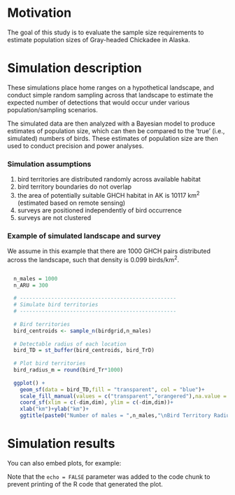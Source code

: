 # Motivation

The goal of this study is to evaluate the sample size requirements to
estimate population sizes of Gray-headed Chickadee in Alaska.

# Simulation description

These simulations place home ranges on a hypothetical landscape, and
conduct simple random sampling across that landscape to estimate the
expected number of detections that would occur under various
population/sampling scenarios.

The simulated data are then analyzed with a Bayesian model to produce
estimates of population size, which can then be compared to the ‘true’
(i.e., simulated) numbers of birds. These estimates of population size
are then used to conduct precision and power analyses.

### Simulation assumptions

1.  bird territories are distributed randomly across available habitat
2.  bird territory boundaries do not overlap
3.  the area of potentially suitable GHCH habitat in AK is 10117
    km<sup>2</sup> (estimated based on remote sensing)
4.  surveys are positioned independently of bird occurrence
5.  surveys are not clustered

### Example of simulated landscape and survey

We assume in this example that there are 1000 GHCH pairs distributed
across the landscape, such that density is 0.099 birds/km<sup>2</sup>.

``` r

  n_males = 1000
  n_ARU = 300
  
  # --------------------------------------------------
  # Simulate bird territories
  # --------------------------------------------------
  
  # Bird territories
  bird_centroids <- sample_n(birdgrid,n_males)
  
  # Detectable radius of each location
  bird_TD = st_buffer(bird_centroids, bird_TrD)
  
  # Plot bird territories
  bird_radius_m = round(bird_Tr*1000)
  
  ggplot() +
    geom_sf(data = bird_TD,fill = "transparent", col = "blue")+
    scale_fill_manual(values = c("transparent","orangered"),na.value = "transparent",name="Detection")+
    coord_sf(xlim = c(-dim,dim), ylim = c(-dim,dim))+
    xlab("km")+ylab("km")+
    ggtitle(paste0("Number of males = ",n_males,"\nBird Territory Radius = ",bird_radius_m," m\nBird EDR = ",bird_EDR*1000," m"))
```

# Simulation results

You can also embed plots, for example:

Note that the `echo = FALSE` parameter was added to the code chunk to
prevent printing of the R code that generated the plot.
